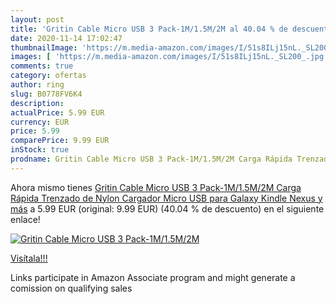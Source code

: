 ```yaml
---
layout: post
title: 'Gritin Cable Micro USB 3 Pack-1M/1.5M/2M al 40.04 % de descuento'
date: 2020-11-14 17:02:47
thumbnailImage: 'https://m.media-amazon.com/images/I/51s8ILj15nL._SL200_.jpg'
images: [ 'https://m.media-amazon.com/images/I/51s8ILj15nL._SL200_.jpg' ]
comments: true
category: ofertas
author: ring
slug: B0778FV6K4
description:
actualPrice: 5.99 EUR
currency: EUR
price: 5.99
comparePrice: 9.99 EUR
inStock: true
prodname: Gritin Cable Micro USB 3 Pack-1M/1.5M/2M Carga Rápida Trenzado de Nylon Cargador Micro USB para Galaxy  Kindle  Nexus y más
---
```


Ahora mismo tienes [Gritin Cable Micro USB 3 Pack-1M/1.5M/2M Carga Rápida Trenzado de Nylon Cargador Micro USB para Galaxy  Kindle  Nexus y más](https://www.amazon.es/dp/B0778FV6K4/?tag=tolees-21) a 5.99 EUR (original: 9.99 EUR) (40.04 %  de descuento) en el siguiente enlace!

[![Gritin Cable Micro USB 3 Pack-1M/1.5M/2M](https://m.media-amazon.com/images/I/51s8ILj15nL._SL200_.jpg)](https://www.amazon.es/dp/B0778FV6K4/?tag=tolees-21)

[Visítala!!!](https://www.amazon.es/dp/B0778FV6K4/?tag=tolees-21)

Links participate in Amazon Associate program and might generate a comission on qualifying sales
